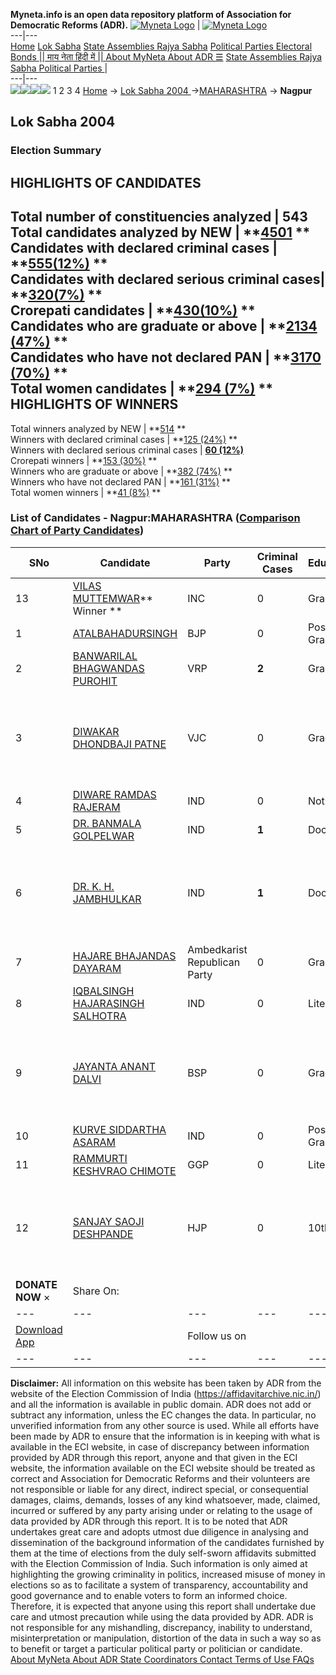 **Myneta.info is an open data repository platform of Association for Democratic Reforms (ADR).**
[![Myneta Logo](https://www.myneta.info/lib/img/myneta-logo.png)](https://www.myneta.info/) | [![Myneta Logo](https://www.myneta.info/lib/img/adr-logo.png)](https://adrindia.org)  
---|---  
[Home](https://www.myneta.info/) [Lok Sabha](https://www.myneta.info/#ls "Lok Sabha") [ State Assemblies ](https://www.myneta.info/#sa "State Assemblies") [Rajya Sabha](https://www.myneta.info/#rs "Rajya Sabha") [Political Parties ](https://www.myneta.info/party "Political Parties") [ Electoral Bonds ](https://www.myneta.info/electoral_bonds "Electoral Bonds") [ || माय नेता हिंदी में || ](https://translate.google.co.in/translate?prev=hp&hl=en&js=y&u=www.myneta.info&sl=en&tl=hi&history_state0=) [ About MyNeta ](https://adrindia.org/content/about-myneta) [ About ADR ](https://adrindia.org/about-adr/who-we-are) [☰](javascript:void\(0\))
[ State Assemblies ](https://www.myneta.info/#sa "State Assemblies") [ Rajya Sabha ](https://www.myneta.info/#rs "Rajya Sabha") [ Political Parties ](https://www.myneta.info/party "Political Parties")
|   
---|---  
![](https://www.myneta.info/lib/img/banner/banner-1.png)![](https://www.myneta.info/lib/img/banner/banner-2.png)![](https://www.myneta.info/lib/img/banner/banner-3.png)![](https://www.myneta.info/lib/img/banner/banner-4.png)
1  2  3  4 
[Home](https://www.myneta.info/) → [Lok Sabha 2004 ](https://www.myneta.info/loksabha2004/)→[MAHARASHTRA](https://www.myneta.info/loksabha2004/index.php?action=show_constituencies&state_id=13) → **Nagpur**
### 
## Lok Sabha 2004 
###  Election Summary 
HIGHLIGHTS OF CANDIDATES  
---  
Total number of constituencies analyzed |  543   
Total candidates analyzed by NEW | **[4501](https://www.myneta.info/loksabha2004/index.php?action=summary&subAction=candidates_analyzed&sort=candidate#summary) **  
Candidates with declared criminal cases | **[555(12%)](https://www.myneta.info/loksabha2004/index.php?action=summary&subAction=crime&sort=candidate#summary) **  
Candidates with declared serious criminal cases| **[320(7%)](https://www.myneta.info/loksabha2004/index.php?action=summary&subAction=serious_crime&sort=candidate#summary) **  
Crorepati candidates | **[430(10%)](https://www.myneta.info/loksabha2004/index.php?action=summary&subAction=crorepati&sort=candidate#summary) **  
Candidates who are graduate or above | **[2134 (47%)](https://www.myneta.info/loksabha2004/index.php?action=summary&subAction=education&sort=candidate#summary) **  
Candidates who have not declared PAN | **[3170 (70%)](https://www.myneta.info/loksabha2004/index.php?action=summary&subAction=without_pan&sort=candidate#summary) **  
Total women candidates | **[294 (7%)](https://www.myneta.info/loksabha2004/index.php?action=summary&subAction=women_candidate&sort=candidate#summary) **  
HIGHLIGHTS OF WINNERS  
---  
Total winners analyzed by NEW | **[514](https://www.myneta.info/loksabha2004/index.php?action=summary&subAction=winner_analyzed&sort=candidate#summary) **  
Winners with declared criminal cases | **[125 (24%)](https://www.myneta.info/loksabha2004/index.php?action=summary&subAction=winner_crime&sort=candidate#summary) **  
Winners with declared serious criminal cases | **[60 (12%)](https://www.myneta.info/loksabha2004/index.php?action=summary&subAction=winner_serious_crime&sort=candidate#summary)**  
Crorepati winners | **[153 (30%)](https://www.myneta.info/loksabha2004/index.php?action=summary&subAction=winner_crorepati&sort=candidate#summary) **  
Winners who are graduate or above | **[382 (74%)](https://www.myneta.info/loksabha2004/index.php?action=summary&subAction=winner_education&sort=candidate#summary) **  
Winners who have not declared PAN | **[161 (31%)](https://www.myneta.info/loksabha2004/index.php?action=summary&subAction=winner_without_pan&sort=candidate#summary) **  
Total women winners | **[41 (8%)](https://www.myneta.info/loksabha2004/index.php?action=summary&subAction=winner_women&sort=candidate#summary) **  
### List of Candidates - Nagpur:MAHARASHTRA ([Comparison Chart of Party Candidates](https://www.myneta.info/loksabha2004/comparisonchart.php?constituency_id=276))
SNo | Candidate| Party| Criminal Cases| Education| Age| Total Assets| Liabilities  
---|---|---|---|---|---|---|---  
13  | [VILAS MUTTEMWAR](https://www.myneta.info/loksabha2004/candidate.php?candidate_id=2535)** Winner ** | INC | 0 | Graduate| 55 | Rs 1,00,20,540 ~ 1 Crore+ | Rs 28,98,977 ~ 28 Lacs+  
1  | [ATALBAHADURSINGH](https://www.myneta.info/loksabha2004/candidate.php?candidate_id=2536) | BJP | 0 | Post Graduate| 62 | Rs 43,88,426 ~ 43 Lacs+ | Rs 4,11,557 ~ 4 Lacs+  
2  | [BANWARILAL BHAGWANDAS PUROHIT](https://www.myneta.info/loksabha2004/candidate.php?candidate_id=2539) | VRP | **2** | Graduate| 63 | Rs 5,71,29,385 ~ 5 Crore+ | Rs 0 ~   
3  | [DIWAKAR DHONDBAJI PATNE](https://www.myneta.info/loksabha2004/candidate.php?candidate_id=2541) | VJC | 0 | Graduate| 49 | ![](https://myneta.info/image_v2.php?myneta_folder=loksabha2004&candidate_id=2541&col=ta) | ![](https://myneta.info/image_v2.php?myneta_folder=loksabha2004&candidate_id=2541&col=lia)  
4  | [DIWARE RAMDAS RAJERAM](https://www.myneta.info/loksabha2004/candidate.php?candidate_id=2542) | IND | 0 | Not Given| 55 | Rs 50,000 ~ 50 Thou+ | Rs 0 ~   
5  | [DR. BANMALA GOLPELWAR](https://www.myneta.info/loksabha2004/candidate.php?candidate_id=2540) | IND | **1** | Doctorate| 61 | Rs 31,20,000 ~ 31 Lacs+ | Rs 1,33,783 ~ 1 Lacs+  
6  | [DR. K. H. JAMBHULKAR](https://www.myneta.info/loksabha2004/candidate.php?candidate_id=2544) | IND | **1** | Doctorate| 61 | ![](https://myneta.info/image_v2.php?myneta_folder=loksabha2004&candidate_id=2544&col=ta) | ![](https://myneta.info/image_v2.php?myneta_folder=loksabha2004&candidate_id=2544&col=lia)  
7  | [HAJARE BHAJANDAS DAYARAM](https://www.myneta.info/loksabha2004/candidate.php?candidate_id=2547) | Ambedkarist Republican Party | 0 | Graduate| 61 | Rs 3,70,000 ~ 3 Lacs+ | Rs 5,000 ~ 5 Thou+  
8  | [IQBALSINGH HAJARASINGH SALHOTRA](https://www.myneta.info/loksabha2004/candidate.php?candidate_id=2546) | IND | 0 | Literate| 38 | Rs 12,85,618 ~ 12 Lacs+ | Rs 2,04,162 ~ 2 Lacs+  
9  | [JAYANTA ANANT DALVI](https://www.myneta.info/loksabha2004/candidate.php?candidate_id=2537) | BSP | 0 | Graduate| 30 | ![](https://myneta.info/image_v2.php?myneta_folder=loksabha2004&candidate_id=2537&col=ta) | ![](https://myneta.info/image_v2.php?myneta_folder=loksabha2004&candidate_id=2537&col=lia)  
10  | [KURVE SIDDARTHA ASARAM](https://www.myneta.info/loksabha2004/candidate.php?candidate_id=2548) | IND | 0 | Post Graduate| 49 | Nil | Rs 0 ~   
11  | [RAMMURTI KESHVRAO CHIMOTE](https://www.myneta.info/loksabha2004/candidate.php?candidate_id=2543) | GGP | 0 | Literate| 37 | Rs 89,567 ~ 89 Thou+ | Rs 0 ~   
12  | [SANJAY SAOJI DESHPANDE](https://www.myneta.info/loksabha2004/candidate.php?candidate_id=2545) | HJP | 0 | 10th Pass| 36 | ![](https://myneta.info/image_v2.php?myneta_folder=loksabha2004&candidate_id=2545&col=ta) | ![](https://myneta.info/image_v2.php?myneta_folder=loksabha2004&candidate_id=2545&col=lia)  
|  **DONATE NOW** × |  Share On:  | [](https://api.whatsapp.com/send?text=https%3A%2F%2Fmyneta.info%2Fpunjab2022%2Findex.php%3Faction%3Dshow_constituencies%26state_id%3D19) | [](https://www.facebook.com/sharer/sharer.php?u=https%3A%2F%2Fmyneta.info%2Fpunjab2022%2Findex.php%3Faction%3Dshow_constituencies%26state_id%3D19) | [](https://twitter.com/share?url=https%3A%2F%2Fmyneta.info%2Fpunjab2022%2Findex.php%3Faction%3Dshow_constituencies%26state_id%3D19)  
---|---|---|---|---  
| [ Download App ](https://play.google.com/store/apps/details?id=com.webrosoft.myneta1&pcampaignid=pcampaignidMKT-Other-global-all-co-prtnr-py-PartBadge-Mar2515-1) | [](https://play.google.com/store/apps/details?id=com.webrosoft.myneta1&pcampaignid=pcampaignidMKT-Other-global-all-co-prtnr-py-PartBadge-Mar2515-1) |  Follow us on  | [](https://www.facebook.com/adrindia.org/) | [](https://twitter.com/adrspeaks) | [](https://groups.google.com/g/national-election-watch?hl=en&pli=1) | [](https://www.instagram.com/adrspeaks/) | [](https://www.youtube.com/user/adrspeaks) | [](https://sharechat.com/profile/adrspeaks)  
---|---|---|---|---|---|---|---|---  
**Disclaimer:** All information on this website has been taken by ADR from the website of the Election Commission of India (https://affidavitarchive.nic.in/) and all the information is available in public domain. ADR does not add or subtract any information, unless the EC changes the data. In particular, no unverified information from any other source is used. While all efforts have been made by ADR to ensure that the information is in keeping with what is available in the ECI website, in case of discrepancy between information provided by ADR through this report, anyone and that given in the ECI website, the information available on the ECI website should be treated as correct and Association for Democratic Reforms and their volunteers are not responsible or liable for any direct, indirect special, or consequential damages, claims, demands, losses of any kind whatsoever, made, claimed, incurred or suffered by any party arising under or relating to the usage of data provided by ADR through this report. It is to be noted that ADR undertakes great care and adopts utmost due diligence in analysing and dissemination of the background information of the candidates furnished by them at the time of elections from the duly self-sworn affidavits submitted with the Election Commission of India. Such information is only aimed at highlighting the growing criminality in politics, increased misuse of money in elections so as to facilitate a system of transparency, accountability and good governance and to enable voters to form an informed choice. Therefore, it is expected that anyone using this report shall undertake due care and utmost precaution while using the data provided by ADR. ADR is not responsible for any mishandling, discrepancy, inability to understand, misinterpretation or manipulation, distortion of the data in such a way so as to benefit or target a particular political party or politician or candidate. 
[ About MyNeta ](https://adrindia.org/content/about-myneta) [ About ADR ](https://adrindia.org/about-adr/who-we-are) [ State Coordinators ](https://adrindia.org/about-adr/state-coordinators) [ Contact ](https://adrindia.org/contact-us) [ Terms of Use ](https://adrindia.org/content/adr-terms-use) [ FAQs ](https://adrindia.org/content/faqs)
